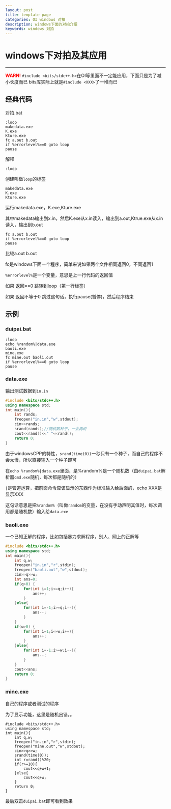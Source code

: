 ```yaml
---
layout: post
title: template page
categories: OI windows 对拍
description: windows下面的对拍介绍
keywords: windows 对拍
---
```

# windows下对拍及其应用

---
<font color="#FF0000">**WARN!**</font>
`#include <bits/stdc++.h>`在OI等里面不一定能应用，下面只是为了减小长度而已
bits库实际上就是`#include <XXX>`了一堆而已

## 经典代码

对拍.bat

```batch
:loop
makedata.exe
K.exe
Kture.exe
fc a.out b.out
if %errorlevel%==0 goto loop
pause 
```

解释

```
:loop
```

创建叫做`loop`的标签

```
makedata.exe
K.exe
Kture.exe
```

运行makedata.exe，K.exe,Kture.exe

其中makedata输出到x.in，然后K.exe从x.in读入，输出到a.out,Ktrue.exe从x.in读入，输出到b.out

```batch
fc a.out b.out
if %errorlevel%==0 goto loop
pause 
```

比较a.out b.out

fc是windows下面一个程序，简单来说如果两个文件相同返回0，不同返回1

`%errorlevel%`是一个变量，意思是上一行代码的返回值

如果 返回==0 跳转到loop（第一行标签）

如果 返回不等于0 跳过这句话，执行pause(暂停)，然后程序结束

## 示例

### duipai.bat

```
:loop
echo %random%|data.exe
baoli.exe
mine.exe
fc mine.out baoli.out
if %errorlevel%==0 goto loop
pause 
```

### data.exe

输出测试数据到`in.in`

```cpp
#include <bits/stdc++.h>
using namespace std;
int main(){
	int rands;
	freopen("in.in","w",stdout); 
	cin>>rands;
	srand(rands);//随机数种子，一会再说 
	cout<<rand()<<" "<<rand();
	return 0;
}
```

由于windowsCPP的特性，`srand(time(0))`一秒只有一个种子，而自己的程序不会太慢，所以直接输入一个种子即可

在`echo %random%|data.exe`里面，是%random%是一个随机数（由`duipai.bat`解析器`cmd.exe`随机，每次都是随机的）

`|`是管道运算，把前面命令应该显示的东西作为标准输入给后面的，echo XXX是显示XXX

这句话意思是把`%random%`（叫做`random`的变量，在没有手动声明其值时，每次调用都是随机数）输入给`data.exe`
	
### baoli.exe

一个已知正解的程序，比如包括暴力求解程序，别人、网上的正解等

```cpp
#include <bits/stdc++.h>
using namespace std;
int main(){
    int q,w;
    freopen("in.in","r",stdin);
	freopen("baoli.out","w",stdout); 
    cin>>q>>w;
    int ans=0;
    if(q>0) {
        for(int i=1;i<=q;i++){
            ans++;
        }
    }else{
        for(int i=-1;i>=q;i--){
            ans--;
        }
    }
    if(w>0) {
        for(int i=1;i<=w;i++){
            ans++;
        }
    }else{
        for(int i=-1;i>=w;i--){
            ans--;
        }
    }
    cout<<ans;
    return 0;
}
```

### mine.exe

自己的程序或者测试的程序

为了显示功能，这里是随机出错。。

```
#include <bits/stdc++.h> 
using namespace std;
int main(){
    int q,w;
    freopen("in.in","r",stdin);
	freopen("mine.out","w",stdout); 
    cin>>q>>w;
    srand(time(0)); 
    int r=rand()%20; 
    if(r>=10){
    	cout<<q+w+1;
    }else{
    	cout<<q+w;
    }
    return 0;
}
```

最后双击`duipai.bat`即可看到效果